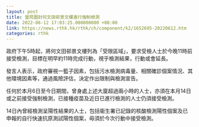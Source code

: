 ```yaml
---
layout: post
title: 當局圍封何文田邨景文樓進行強制檢測
date: 2022-06-12 17:03:25.000000000 +08:00
link: https://news.rthk.hk/rthk/ch/component/k2/1652695-20220612.htm
categories: rthk
---
```


政府下午5時起，將何文田邨景文樓列為「受限區域」，要求受檢人士於今晚11時前接受檢測，目標在明早約11時完成行動，視乎檢測結果，行動或會延長。

發言人表示，政府審視一籃子因素，包括污水檢測病毒量、相關確診個案情況、其他環境因素等，通過風險評估，決定作出限制與檢測宣告。

任何於本月6日至今日期間，曾身處上述大廈超過兩小時的人士，亦須在本月14日或之前接受強制檢測，已接種疫苗及近日已進行檢測的人士仍須接受檢測。

14日內曾經檢測呈陽性結果的人士，包括衞生署已記錄的核酸檢測陽性個案及已申報的自行快速抗原測試陽性個案，毋須於今次行動中接受檢測。
